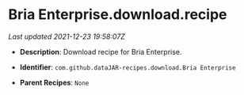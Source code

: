 # Bria Enterprise.download.recipe

_Last updated 2021-12-23 19:58:07Z_

- **Description**: Download recipe for Bria Enterprise.

- **Identifier**: `com.github.dataJAR-recipes.download.Bria Enterprise`

- **Parent Recipes**: `None`
